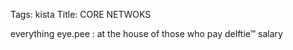 Tags: kista
Title: CORE NETWOKS
  
everything eye.pee : at the house of those who pay delftie™ salary